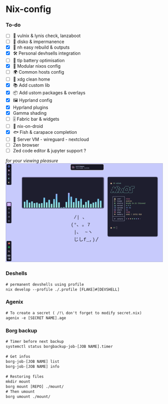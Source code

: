 # Nix-config

### To-do
- [ ] 🔐 vulnix & lynis check, lanzaboot
- [ ] 💾 disko & impermanence
- [x] 📃 nh easy rebuild & outputs
- [x] 🛠️ Personal devhsells integration
- [ ] 🔋 tlp battery optimisation
- [x] 🧱 Modular nixos config
- [ ] 🌍 Common hosts config
- [ ] 🧹 xdg clean home
- [x] 📚 Add custom lib
- [x] 📦 Add ustom packages & overlays
- [x] 🖼️ Hyprland config
- [x] Hyprland plugins
- [x] Gamma shading
- [ ] 🎚️ Fabric bar & widgets
- [ ] 🤖 nix-on-droid
- [x] 🐟 Fish & carapace completion
- [ ] 💽 Server VM - wireguard - nextcloud
- [ ] Zen browser
- [ ] Zed code editor & jupyter support ?

*for your viewing pleasure*
![preview.png](./assets/preview.png)

### Deshells
```
# permanent devshells using profile
nix develop --profile ./.profile [FLAKE]#[DEVSHELL]
```

### Agenix
```
# To create a secret ( /!\ don't forget to modify secret.nix)
agenix -e [SECRET NAME].age
```

### Borg backup
```
# Timer before next backup
systemctl status borgbackup-job-[JOB NAME].timer

# Get infos
borg-job-[JOB NAME] list
borg-job-[JOB NAME] info

# Restoring files
mkdir mount
borg mount [REPO] ./mount/
# Then umount
borg umount ./mount/
```

